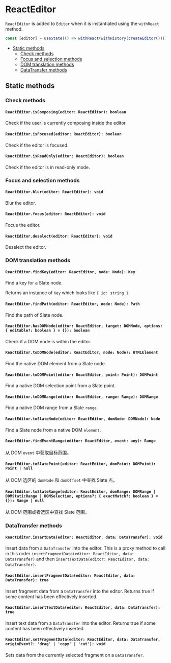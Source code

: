 # ReactEditor

`ReactEditor` is added to `Editor` when it is instantiated using the `withReact` method.

```typescript
const [editor] = useState(() => withReact(withHistory(createEditor())))
```

- [Static methods](react-editor.md#static-methods)
  - [Check methods](react-editor.md#check-methods)
  - [Focus and selection methods](react-editor.md#focus-and-selection-methods)
  - [DOM translation methods](react-editor.md#dom-translation-methods)
  - [DataTransfer methods](react-editor.md#datatransfer-methods)

## Static methods

### Check methods

#### `ReactEditor.isComposing(editor: ReactEditor): boolean`

Check if the user is currently composing inside the editor.

#### `ReactEditor.isFocused(editor: ReactEditor): boolean`

Check if the editor is focused.

#### `ReactEditor.isReadOnly(editor: ReactEditor): boolean`

Check if the editor is in read-only mode.

### Focus and selection methods

#### `ReactEditor.blur(editor: ReactEditor): void`

Blur the editor.

#### `ReactEditor.focus(editor: ReactEditor): void`

Focus the editor.

#### `ReactEditor.deselect(editor: ReactEditor): void`

Deselect the editor.

### DOM translation methods

#### `ReactEditor.findKey(editor: ReactEditor, node: Node): Key`

Find a key for a Slate node.

Returns an instance of `Key` which looks like `{ id: string }`

#### `ReactEditor.findPath(editor: ReactEditor, node: Node): Path`

Find the path of Slate node.

#### `ReactEditor.hasDOMNode(editor: ReactEditor, target: DOMNode, options: { editable?: boolean } = {}): boolean`

Check if a DOM node is within the editor.

#### `ReactEditor.toDOMNode(editor: ReactEditor, node: Node): HTMLElement`

Find the native DOM element from a Slate node.

#### `ReactEditor.toDOMPoint(editor: ReactEditor, point: Point): DOMPoint`

Find a native DOM selection point from a Slate point.

#### `ReactEditor.toDOMRange(editor: ReactEditor, range: Range): DOMRange`

Find a native DOM range from a Slate `range`.

#### `ReactEditor.toSlateNode(editor: ReactEditor, domNode: DOMNode): Node`

Find a Slate node from a native DOM `element`.

#### `ReactEditor.findEventRange(editor: ReactEditor, event: any): Range`

从 DOM `event` 中获取目标范围。

#### `ReactEditor.toSlatePoint(editor: ReactEditor, domPoint: DOMPoint): Point | null`

从 DOM 选区的 `domNode` 和 `domOffset` 中查找 Slate 点。

#### `ReactEditor.toSlateRange(editor: ReactEditor, domRange: DOMRange | DOMStaticRange | DOMSelection, options?: { exactMatch?: boolean } = {}): Range | null`

从 DOM 范围或者选区中查找 Slate 范围。

### DataTransfer methods

#### `ReactEditor.insertData(editor: ReactEditor, data: DataTransfer): void`

Insert data from a `DataTransfer` into the editor. This is a proxy method to call in this order `insertFragmentData(editor: ReactEditor, data: DataTransfer)` and then `insertTextData(editor: ReactEditor, data: DataTransfer)`.

#### `ReactEditor.insertFragmentData(editor: ReactEditor, data: DataTransfer): true`

Insert fragment data from a `DataTransfer` into the editor. Returns true if some content has been effectively inserted.

#### `ReactEditor.insertTextData(editor: ReactEditor, data: DataTransfer): true`

Insert text data from a `DataTransfer` into the editor. Returns true if some content has been effectively inserted.

#### `ReactEditor.setFragmentData(editor: ReactEditor, data: DataTransfer, originEvent?: 'drag' | 'copy' | 'cut'): void`

Sets data from the currently selected fragment on a `DataTransfer`.